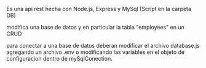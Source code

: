 Es una api rest hecha con Node.js, Express y MySql (Script en la carpeta DB) 

modifica una base de datos y en particular la tabla "employees" en un CRUD

para conectar a una base de datos deberan modificar el archivo database.js agregando un archivo .env o modificando las variables en el objeto de configuracion dentro de mySqlConection. 


